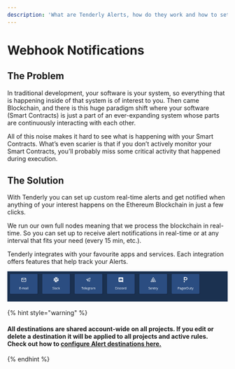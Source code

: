 ```yaml
---
description: 'What are Tenderly Alerts, how do they work and how to set them up.'
---
```


# Webhook Notifications

## The Problem

In traditional development, your software is your system, so everything that is happening inside of that system is of interest to you. Then came Blockchain, and there is this huge paradigm shift where your software \(Smart Contracts\) is just a part of an ever-expanding system whose parts are continuously interacting with each other.

All of this noise makes it hard to see what is happening with your Smart Contracts. What’s even scarier is that if you don’t actively monitor your Smart Contracts, you’ll probably miss some critical activity that happened during execution.

## The Solution

With Tenderly you can set up custom real-time alerts and get notified when anything of your interest happens on the Ethereum Blockchain in just a few clicks.

We run our own full nodes meaning that we process the blockchain in real-time. So you can set up to receive alert notifications in real-time or at any interval that fits your need \(every 15 min, etc.\).

Tenderly integrates with your favourite apps and services. Each integration offers features that help track your Alerts.

![](../../.gitbook/assets/image%20%2837%29.png)

{% hint style="warning" %}
#### All destinations are shared account-wide on all projects. If you edit or delete a destination it will be applied to all projects and active rules. Check out how to [configure Alert destinations here.](alert-targets/configuring-alert-destinations/)
{% endhint %}

